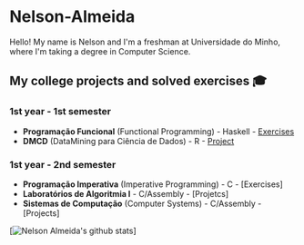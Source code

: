 # Nelson-Almeida 
Hello! My name is Nelson and I'm a freshman at Universidade do Minho, where I'm taking a degree in Computer Science.


## My college projects and solved exercises 🎓 
### 1st year - 1st semester 
- **Programação Funcional** (Functional Programming) - Haskell - [Exercises](https://github.com/NelsonAlmeida-18/UniversidadePF) 
- **DMCD** (DataMining para Ciência de Dados) - R - [Project](https://github.com/NelsonAlmeida-18/DMCD)

### 1st year - 2nd semester 
- **Programação Imperativa** (Imperative Programming) - C - [Exercises]
- **Laboratórios de Algoritmia I** - C/Assembly - [Projetcs]
- **Sistemas de Computação** (Computer Systems) - C/Assembly - [Projects] 


[![Nelson Almeida's github stats](https://github-readme-stats.vercel.app/api?username=NelsonAlmeida-18&show_icons=true&theme=dark)]
